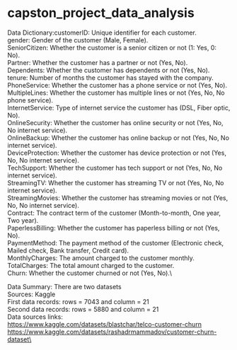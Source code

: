 # capston_project_data_analysis
Data Dictionary:customerID: Unique identifier for each customer.\
gender: Gender of the customer (Male, Female).\
SeniorCitizen: Whether the customer is a senior citizen or not (1: Yes, 0: No).\
Partner: Whether the customer has a partner or not (Yes, No).\
Dependents: Whether the customer has dependents or not (Yes, No).\
tenure: Number of months the customer has stayed with the company.\
PhoneService: Whether the customer has a phone service or not (Yes, No).\
MultipleLines: Whether the customer has multiple lines or not (Yes, No, No phone service).\
InternetService: Type of internet service the customer has (DSL, Fiber optic, No).\
OnlineSecurity: Whether the customer has online security or not (Yes, No, No internet service).\
OnlineBackup: Whether the customer has online backup or not (Yes, No, No internet service).\
DeviceProtection: Whether the customer has device protection or not (Yes, No, No internet service).\
TechSupport: Whether the customer has tech support or not (Yes, No, No internet service).\
StreamingTV: Whether the customer has streaming TV or not (Yes, No, No internet service).\
StreamingMovies: Whether the customer has streaming movies or not (Yes, No, No internet service).\
Contract: The contract term of the customer (Month-to-month, One year, Two year).\
PaperlessBilling: Whether the customer has paperless billing or not (Yes, No).\
PaymentMethod: The payment method of the customer (Electronic check, Mailed check, Bank transfer, Credit card).\
MonthlyCharges: The amount charged to the customer monthly.\
TotalCharges: The total amount charged to the customer.\
Churn: Whether the customer churned or not (Yes, No).\

Data Summary: There are two datasets \
Sources: Kaggle\
First data records: rows = 7043 and column = 21\
Second data records: rows = 5880 and column = 21\
Data sources links:\
https://www.kaggle.com/datasets/blastchar/telco-customer-churn \
https://www.kaggle.com/datasets/rashadrmammadov/customer-churn-dataset\
